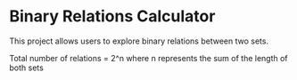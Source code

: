 # Binary Relations Calculator

This project allows users to explore binary relations between two sets. 

Total number of relations = 2^n where n represents the sum of the length of both sets
